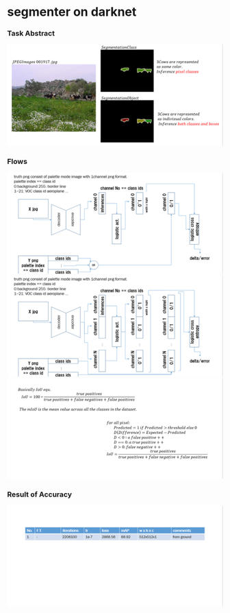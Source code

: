 # segmenter on darknet  

### Task Abstract  
![](files/Abstract.png)  

### Flows  
![](files/floa_1class.png)  
![](files/flow_Nclass.png)  
![](files/formula.png)  

### Result of Accuracy  
![](files/result.png)  

